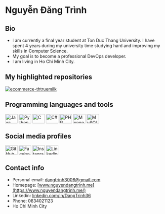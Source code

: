 # Nguyễn Đăng Trình 
## Bio
 - I am currently a final year student at Ton Duc Thang University. I have spent 4 years during my university time studying hard and improving my skills in Computer Science.
 - My goal is to become a professional DevOps developer.
 - I am living in Ho Chi Minh City.

## My highlighted repositories
<div>
    <p>
        <a href="https://github.com/dangtrinh3006/ecommerce-thtruemilk.git">
        <img src="https://github-readme-stats.vercel.app/api/pin/?username=dangtrinh3006&repo=ecommerce-thtruemilk" alt="ecommerce-thtruemilk"/>
        </a>
    </p>
</div>


## Programming languages and tools
<p align="left">
<img align="center" src="https://cdn.jsdelivr.net/npm/simple-icons@3.0.1/icons/java.svg" alt="Java" height="30" width="40"/>
<img align="center" src="https://cdn.jsdelivr.net/npm/simple-icons@3.0.1/icons/python.svg" alt="Python" height="30" width="40"/>
<img align="center" src="https://cdn.jsdelivr.net/npm/simple-icons@3.0.1/icons/c.svg" alt="C" height="30" width="40"/>
<img align="center" src="https://cdn.jsdelivr.net/npm/simple-icons@3.0.1/icons/csharp.svg" alt="C#" height="30" width="40"/>
<img align="center" src="https://cdn.jsdelivr.net/npm/simple-icons@3.0.1/icons/php.svg" alt="PHP" height="30" width="40"/>
<img align="center" src="https://cdn.jsdelivr.net/npm/simple-icons@3.0.1/icons/mongodb.svg" alt="MongoDB" height="30" width="40"/>
<img align="center" src="https://cdn.jsdelivr.net/npm/simple-icons@3.0.1/icons/mysql.svg" alt="MySQL" height="30" width="40"/>
</p>


## Social media profiles
<p align="left">
<a href="https://github.com/dangtrinh3006"><img align="center" src="https://cdn.jsdelivr.net/npm/simple-icons@3.0.1/icons/github.svg" alt="GitHub" height="30" width="40"/></a>
<a href="https://www.facebook.com/DangTrinh3006"><img align="center" src="https://cdn.jsdelivr.net/npm/simple-icons@3.0.1/icons/facebook.svg" alt="Facebook" height="30" width="40"/></a>
<a href="https://instagram.com/n.dangtrinh"><img align="center" src="https://cdn.jsdelivr.net/npm/simple-icons@3.0.1/icons/instagram.svg" alt="Instagram" height="30" width="40"/></a>
<a href="https://www.linkedin.com/in/DangTrinh36"><img align="center" src="https://cdn.jsdelivr.net/npm/simple-icons@3.0.1/icons/linkedin.svg" alt="Linkedin" height="30" width="40"/></a>
</p>


## Contact info
- Personal email: dangtrinh3006@gmail.com
- Homepage: [www.nguyendangtrinh.me](https://www.nguyendangtrinh.me/)
- Linkedin: [linkedin.com/in/DangTrinh36](https://www.linkedin.com/in/dangtrinh36)
- Phone: 0834021123
- Ho Chi Minh City

